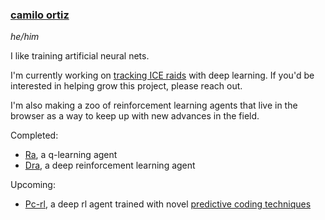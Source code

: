 ### [camilo ortiz](https://camilodoa.ml)

*he/him*

I like training artificial neural nets.

I'm currently working on [tracking ICE raids](https://ai-melts-ice.ml) with deep learning. If you'd be interested in helping grow this project, please reach out.

I'm also making a zoo of reinforcement learning agents that live in the browser as a way to keep up with new advances in the field.

Completed:
- [Ra](https://camilodoa.ml/ra), a q-learning agent
- [Dra](https://camilodoa.ml/dra), a deep reinforcement learning agent

Upcoming:
- [Pc-rl](https://github.com/camilodoa/pcrl), a deep rl agent trained with novel [predictive coding techniques](https://openreview.net/forum?id=PdauS7wZBfC)

